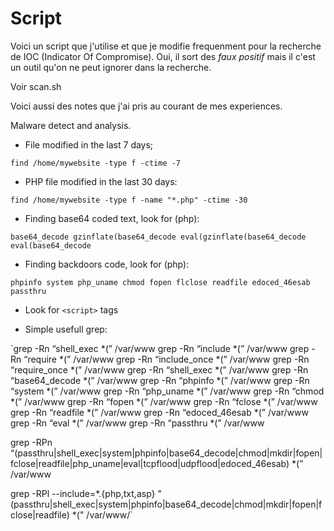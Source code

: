 # Script

Voici un script que j'utilise et que je modifie frequenment pour la recherche de IOC
(Indicator Of Compromise). Oui, il sort des *faux positif* mais il c'est un outil qu'on
ne peut ignorer dans la recherche.

Voir scan.sh

Voici aussi des notes que j'ai pris au courant de mes experiences.

Malware detect and analysis.

- File modified in the last 7 days;

`find /home/mywebsite -type f -ctime -7`

- PHP file modified in the last 30 days:

`find /home/mywebsite -type f -name "*.php" -ctime -30`

- Finding base64 coded text, look for (php):

`base64_decode
gzinflate(base64_decode
eval(gzinflate(base64_decode
eval(base64_decode`

- Finding backdoors code, look for (php):

`phpinfo
system
php_uname
chmod
fopen
flclose
readfile
edoced_46esab
passthru`

- Look for `<script>` tags

- Simple usefull grep:

`grep -Rn “shell_exec *(” /var/www
grep -Rn “include *(” /var/www
grep -Rn “require *(” /var/www
grep -Rn “include_once *(” /var/www
grep -Rn “require_once *(” /var/www
grep -Rn “shell_exec *(” /var/www
grep -Rn “base64_decode *(” /var/www
grep -Rn “phpinfo *(” /var/www
grep -Rn “system *(” /var/www
grep -Rn “php_uname *(” /var/www
grep -Rn “chmod *(” /var/www
grep -Rn “fopen *(” /var/www
grep -Rn “fclose *(” /var/www
grep -Rn “readfile *(” /var/www
grep -Rn “edoced_46esab *(” /var/www
grep -Rn “eval *(” /var/www
grep -Rn “passthru *(” /var/www

grep -RPn “(passthru|shell_exec|system|phpinfo|base64_decode|chmod|mkdir|fopen|fclose|readfile|php_uname|eval|tcpflood|udpflood|edoced_46esab) *\(” /var/www

grep -RPl --include=*.{php,txt,asp} "(passthru|shell_exec|system|phpinfo|base64_decode|chmod|mkdir|fopen|fclose|readfile) *\(" /var/www/`
